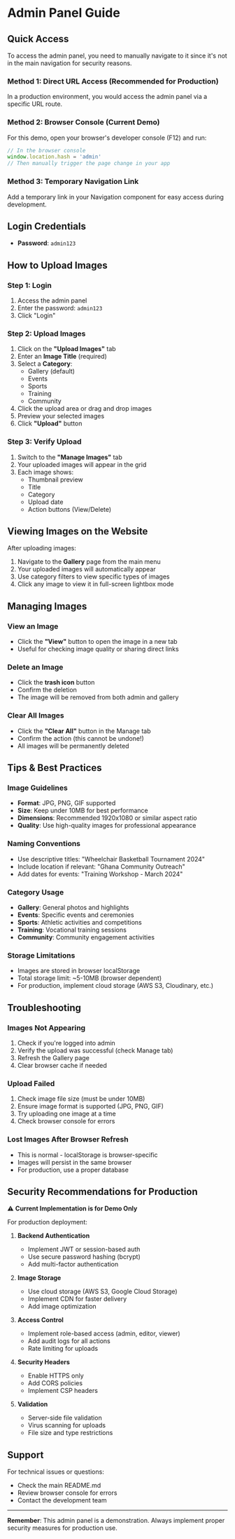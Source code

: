 # Admin Panel Guide

## Quick Access

To access the admin panel, you need to manually navigate to it since it's not in the main navigation for security reasons.

### Method 1: Direct URL Access (Recommended for Production)
In a production environment, you would access the admin panel via a specific URL route.

### Method 2: Browser Console (Current Demo)
For this demo, open your browser's developer console (F12) and run:

```javascript
// In the browser console
window.location.hash = 'admin'
// Then manually trigger the page change in your app
```

### Method 3: Temporary Navigation Link
Add a temporary link in your Navigation component for easy access during development.

## Login Credentials

- **Password**: `admin123`

## How to Upload Images

### Step 1: Login
1. Access the admin panel
2. Enter the password: `admin123`
3. Click "Login"

### Step 2: Upload Images
1. Click on the **"Upload Images"** tab
2. Enter an **Image Title** (required)
3. Select a **Category**:
   - Gallery (default)
   - Events
   - Sports
   - Training
   - Community
4. Click the upload area or drag and drop images
5. Preview your selected images
6. Click **"Upload"** button

### Step 3: Verify Upload
1. Switch to the **"Manage Images"** tab
2. Your uploaded images will appear in the grid
3. Each image shows:
   - Thumbnail preview
   - Title
   - Category
   - Upload date
   - Action buttons (View/Delete)

## Viewing Images on the Website

After uploading images:

1. Navigate to the **Gallery** page from the main menu
2. Your uploaded images will automatically appear
3. Use category filters to view specific types of images
4. Click any image to view it in full-screen lightbox mode

## Managing Images

### View an Image
- Click the **"View"** button to open the image in a new tab
- Useful for checking image quality or sharing direct links

### Delete an Image
- Click the **trash icon** button
- Confirm the deletion
- The image will be removed from both admin and gallery

### Clear All Images
- Click the **"Clear All"** button in the Manage tab
- Confirm the action (this cannot be undone!)
- All images will be permanently deleted

## Tips & Best Practices

### Image Guidelines
- **Format**: JPG, PNG, GIF supported
- **Size**: Keep under 10MB for best performance
- **Dimensions**: Recommended 1920x1080 or similar aspect ratio
- **Quality**: Use high-quality images for professional appearance

### Naming Conventions
- Use descriptive titles: "Wheelchair Basketball Tournament 2024"
- Include location if relevant: "Ghana Community Outreach"
- Add dates for events: "Training Workshop - March 2024"

### Category Usage
- **Gallery**: General photos and highlights
- **Events**: Specific events and ceremonies
- **Sports**: Athletic activities and competitions
- **Training**: Vocational training sessions
- **Community**: Community engagement activities

### Storage Limitations
- Images are stored in browser localStorage
- Total storage limit: ~5-10MB (browser dependent)
- For production, implement cloud storage (AWS S3, Cloudinary, etc.)

## Troubleshooting

### Images Not Appearing
1. Check if you're logged into admin
2. Verify the upload was successful (check Manage tab)
3. Refresh the Gallery page
4. Clear browser cache if needed

### Upload Failed
1. Check image file size (must be under 10MB)
2. Ensure image format is supported (JPG, PNG, GIF)
3. Try uploading one image at a time
4. Check browser console for errors

### Lost Images After Browser Refresh
- This is normal - localStorage is browser-specific
- Images will persist in the same browser
- For production, use a proper database

## Security Recommendations for Production

⚠️ **Current Implementation is for Demo Only**

For production deployment:

1. **Backend Authentication**
   - Implement JWT or session-based auth
   - Use secure password hashing (bcrypt)
   - Add multi-factor authentication

2. **Image Storage**
   - Use cloud storage (AWS S3, Google Cloud Storage)
   - Implement CDN for faster delivery
   - Add image optimization

3. **Access Control**
   - Implement role-based access (admin, editor, viewer)
   - Add audit logs for all actions
   - Rate limiting for uploads

4. **Security Headers**
   - Enable HTTPS only
   - Add CORS policies
   - Implement CSP headers

5. **Validation**
   - Server-side file validation
   - Virus scanning for uploads
   - File size and type restrictions

## Support

For technical issues or questions:
- Check the main README.md
- Review browser console for errors
- Contact the development team

---

**Remember**: This admin panel is a demonstration. Always implement proper security measures for production use.
